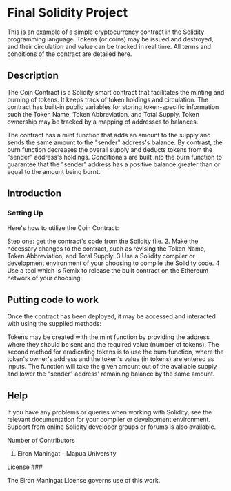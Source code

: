 # Final Solidity Project 


This is an example of a simple cryptocurrency contract in the Solidity programming language. Tokens (or coins) may be issued and destroyed, and their circulation and value can be tracked in real time. All terms and conditions of the contract are detailed here.

## Description

The Coin Contract is a Solidity smart contract that facilitates the minting and burning of tokens. It keeps track of token holdings and circulation. The contract has built-in public variables for storing token-specific information such the Token Name, Token Abbreviation, and Total Supply. Token ownership may be tracked by a mapping of addresses to balances.

The contract has a mint function that adds an amount to the supply and sends the same amount to the "sender" address's balance. By contrast, the burn function decreases the overall supply and deducts tokens from the "sender" address's holdings. Conditionals are built into the burn function to guarantee that the "sender" address has a positive balance greater than or equal to the amount being burnt.

## Introduction

### Setting Up

Here's how to utilize the Coin Contract:

Step one: get the contract's code from the Solidity file.
2. Make the necessary changes to the contract, such as revising the Token Name, Token Abbreviation, and Total Supply.
3 Use a Solidity compiler or development environment of your choosing to compile the Solidity code.
4 Use a tool which is Remix to release the built contract on the Ethereum network of your choosing.

## Putting code to work

Once the contract has been deployed, it may be accessed and interacted with using the supplied methods:

Tokens may be created with the mint function by providing the address where they should be sent and the required value (number of tokens).
The second method for eradicating tokens is to use the burn function, where the token's owner's address and the token's value (in tokens) are entered as inputs. The function will take the given amount out of the available supply and lower the "sender" address' remaining balance by the same amount.

## Help

If you have any problems or queries when working with Solidity, see the relevant documentation for your compiler or development environment. Support from online Solidity developer groups or forums is also available.

Number of Contributors

1. Eiron Maningat - Mapua University

License ###

The Eiron Maningat License governs use of this work. 
